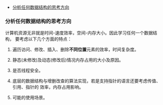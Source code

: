 
<!-- vim-markdown-toc GFM -->

- [分析任何数据结构的思考方向](#分析任何数据结构的思考方向)

<!-- vim-markdown-toc -->



### 分析任何数据结构的思考方向

计算机资源无非就是时间-速度效率，空间-内存大小。因此学习任何一个数据结构，
要考虑以下几个方面的特点：  

1. 遍历访问、修改、插入、删除**不同位置**元素的效率，时间复杂度。

2. 静态(未修改)及动态(修改后)情况内存占用的大小及原因。

3. 是否线程安全。

4. 底层的数据结构与增删改查的算法实现，若是支持指针的语言还要考虑传值、引用、指针的
   效率，内存占用影响。

5. 可能的使用场景。
